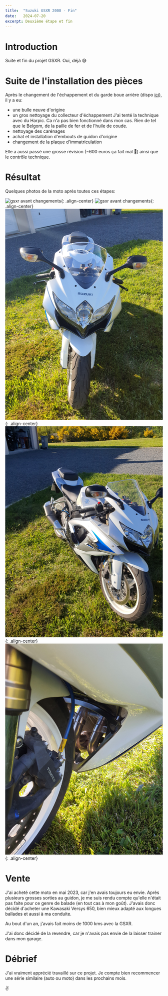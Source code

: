 ```yaml
---
title:  "Suzuki GSXR 2008 - Fin"
date:   2024-07-20
excerpt: Deuxième étape et fin
---
```


# Introduction

Suite et fin du projet GSXR. Oui, déjà 😅

# Suite de l'installation des pièces

Après le changement de l'échappement et du garde boue arrière (dispo [ici](/2024/03/03/gsxr-k8-echappement)), il y a eu:
- une bulle neuve d'origine
- un gros nettoyage du collecteur d'échappement
J'ai tenté la technique avec du Harpic. Ca n'a pas bien fonctionné dans mon cas. Rien
de tel que le Belgom, de la paille de fer et de l'huile de coude.
- nettoyage des carénages
- achat et installation d'embouts de guidon d'origine
- changement de la plaque d'immatriculation

Elle a aussi passé une grosse révision (~600 euros ça fait mal 🥵) ainsi que le contrôle technique.

# Résultat

Quelques photos de la moto après toutes ces étapes:

![gsxr avant changements](/assets/gsxr-end-1.jpg){: .align-center}
![gsxr avant changements](/assets/gsxr-end-2.jpg){: .align-center}
![gsxr avant changements](/assets/gsxr-end-3.jpg){: .align-center}
![gsxr avant changements](/assets/gsxr-end-4.jpg){: .align-center}
![gsxr avant changements](/assets/gsxr-end-5.jpg){: .align-center}

# Vente

J'ai acheté cette moto en mai 2023, car j'en avais toujours eu envie.
Après plusieurs grosses sorties au guidon, je me suis rendu compte qu'elle
n'était pas faite pour ce genre de balade (en tout cas à mon goût).
J'avais donc décidé d'acheter une Kawasaki Versys 650, bien mieux adapté 
aux longues ballades et aussi à ma conduite.

Au bout d'un an, j'avais fait moins de 1000 kms avec la GSXR. 

J'ai donc décidé  de la revendre, car je n'avais pas envie de la laisser trainer dans mon garage.

# Débrief

J'ai vraiment apprécié travaillé sur ce projet. 
Je compte bien recommencer une série similaire (auto ou moto) dans les prochains mois.

✌️